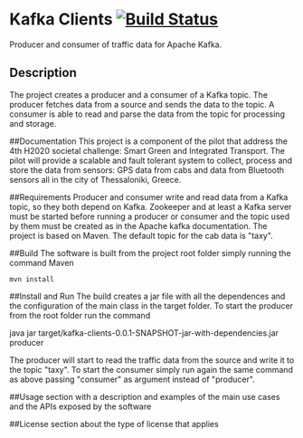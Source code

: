 Kafka Clients [![Build Status](https://travis-ci.org/luigiselmi/kafka-clients.svg?branch=master)](https://travis-ci.org/luigiselmi/kafka-clients)
=====================
Producer and consumer of traffic data for Apache Kafka. 

## Description
The project creates a producer and a consumer of a Kafka topic. The producer fetches data from a source and sends the data 
to the topic. A consumer is able to read and parse the data from the topic for processing and storage.

##Documentation 
This project is a component of the pilot that address the 4th H2020 societal challenge: Smart Green and Integrated Transport. 
The pilot will provide a scalable and fault tolerant system to collect, process and store the data from sensors: GPS data from 
cabs and data from Bluetooth sensors all in the city of Thessaloniki, Greece.

##Requirements 
Producer and consumer write and read data from a Kafka topic, so they both depend on Kafka. Zookeeper and at least a Kafka server must be 
started before running a producer or consumer and the topic used by them must be created as in the Apache kafka documentation.
The project is based on Maven. The default topic for the cab data is "taxy".

##Build 
The software is built from the project root folder simply running the command Maven

    mvn install

##Install and Run 
The build creates a jar file with all the dependences and the configuration of the main class in the target folder. 
To start the producer from the root folder run the command

   java jar target/kafka-clients-0.0.1-SNAPSHOT-jar-with-dependencies.jar producer
   
The producer will start to read the traffic data from the source and write it to the topic "taxy". To start the consumer simply 
run again the same command as above passing "consumer" as argument instead of "producer".

##Usage 
section with a description and examples of the main use cases and the APIs exposed by the software

##License 
section about the type of license that applies 
